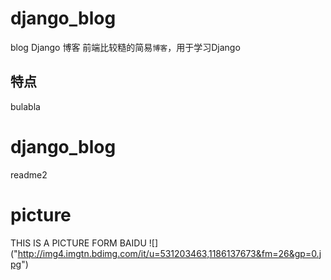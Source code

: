 # django_blog
blog Django 博客
前端比较糙的简易`博客`，用于学习Django

## 特点
bulabla

# django_blog 
  readme2

# picture
THIS IS A PICTURE FORM BAIDU
![] ("http://img4.imgtn.bdimg.com/it/u=531203463,1186137673&fm=26&gp=0.jpg")
